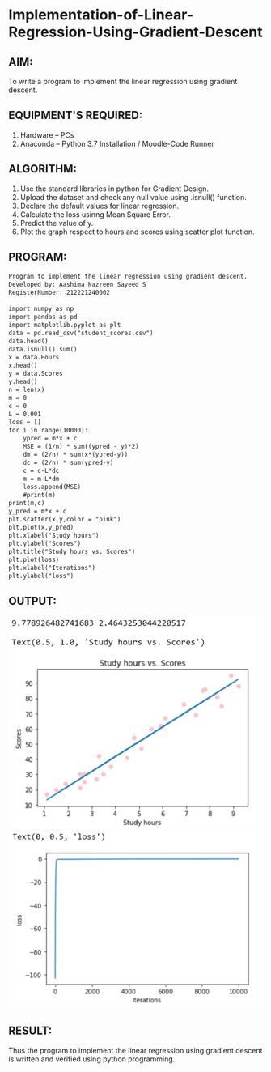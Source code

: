 # Implementation-of-Linear-Regression-Using-Gradient-Descent

## AIM:
To write a program to implement the linear regression using gradient descent.

## EQUIPMENT'S REQUIRED:
1. Hardware – PCs
2. Anaconda – Python 3.7 Installation / Moodle-Code Runner

## ALGORITHM:
1. Use the standard libraries in python for Gradient Design.
2. Upload the dataset and check any null value using .isnull() function.
3. Declare the default values for linear regression.
4. Calculate the loss usinng Mean Square Error.
5. Predict the value of y.
6. Plot the graph respect to hours and scores using scatter plot function.

## PROGRAM:
```
Program to implement the linear regression using gradient descent.
Developed by: Aashima Nazreen Sayeed S
RegisterNumber: 212221240002 

import numpy as np
import pandas as pd
import matplotlib.pyplot as plt
data = pd.read_csv("student_scores.csv")
data.head()
data.isnull().sum()
x = data.Hours
x.head()
y = data.Scores
y.head()
n = len(x)
m = 0
c = 0
L = 0.001
loss = []
for i in range(10000):
    ypred = m*x + c
    MSE = (1/n) * sum((ypred - y)*2)
    dm = (2/n) * sum(x*(ypred-y))
    dc = (2/n) * sum(ypred-y)
    c = c-L*dc
    m = m-L*dm
    loss.append(MSE)
    #print(m)
print(m,c)
y_pred = m*x + c
plt.scatter(x,y,color = "pink")
plt.plot(x,y_pred)
plt.xlabel("Study hours")
plt.ylabel("Scores")
plt.title("Study hours vs. Scores")
plt.plot(loss)
plt.xlabel("Iterations")
plt.ylabel("loss")
```
## OUTPUT:
![output](./output1.png)
![output](./output2.png)

## RESULT:
Thus the program to implement the linear regression using gradient descent is written and verified using python programming.

